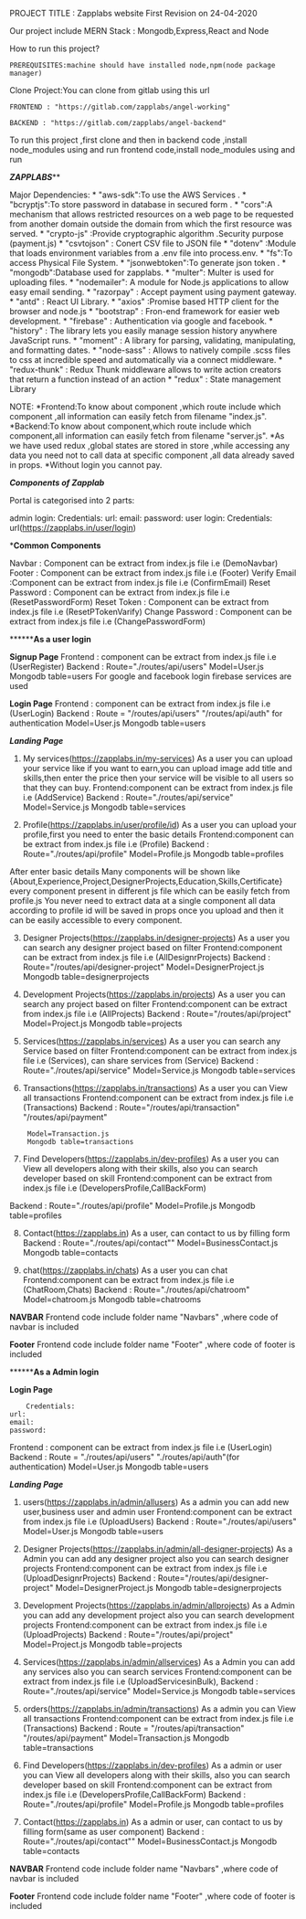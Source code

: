 PROJECT TITLE : Zapplabs website
First Revision on 24-04-2020

Our project include MERN Stack : Mongodb,Express,React and Node

How to run this project?

    PREREQUISITES:machine should have installed node,npm(node package manager) 

Clone Project:You can clone from gitlab using this url

    FRONTEND : "https://gitlab.com/zapplabs/angel-working"

    BACKEND : "https://gitlab.com/zapplabs/angel-backend"

To run this project ,first clone and then in 
backend code ,install node_modules using <npm install> and run <node server>
frontend code,install node_modules using <yarn install> and run <yarn start>


***************************ZAPPLABS*****************************


Major Dependencies:
    * "aws-sdk":To use the AWS Services .
    * "bcryptjs":To store password in database in secured form .
    * "cors":A mechanism that allows restricted resources on a web page to be requested from another domain outside the domain from which the first resource was served.
    * "crypto-js" :Provide cryptographic algorithm .Security purpose (payment.js)
    * "csvtojson" : Conert CSV file to JSON file
    * "dotenv" :Module that loads environment variables from a .env file into process.env. 
    * "fs":To access Physical File System.
    * "jsonwebtoken":To generate json token .
    * "mongodb":Database used for zapplabs.
    * "multer": Multer is used for uploading files.
    * "nodemailer": A module for Node.js applications to allow easy email sending.
    * "razorpay" : Accept payment using payment gateway.
    * "antd" : React UI Library.
    * "axios" :Promise based HTTP client for the browser and node.js
    * "bootstrap" : Fron-end framework for easier web development.
    * "firebase" : Authentication via google and facebook.
    * "history" : The library lets you easily manage session history anywhere JavaScript runs. 
    * "moment" : A library for parsing, validating, manipulating, and formatting dates.
    * "node-sass" : Allows to natively compile .scss files to css at incredible speed and automatically via a connect middleware. 
    * "redux-thunk" : Redux Thunk middleware allows to write action creators that return a function instead of an action
    * "redux" : State management Library


NOTE:
    *Frontend:To know about component ,which route include which component ,all information can easily fetch from filename "index.js".
    *Backend:To know about component,which route include which component,all information can easily fetch from filename "server.js".
    *As we have used redux ,global states are stored in store ,while accessing any data you need not to call data at specific component ,all data already saved in props.
    *Without login you cannot pay.



*****Components of Zapplab*****

Portal is categorised into 2 parts:

admin login:
        Credentials:
    url:
    email:
    password:
user login:
        Credentials:
    url(https://zapplabs.in/user/login)


*******Common Components******

Navbar : Component can be extract from index.js file i.e (DemoNavbar)
Footer : Component can be extract from index.js file i.e (Footer)
Verify Email :Component can be extract from index.js file i.e (ConfirmEmail)
Reset Password : Component can be extract from index.js file i.e (ResetPasswordForm)
Reset Token : Component can be extract from index.js file i.e (ResetPTokenVarify)
Change Password : Component can be extract from index.js file i.e (ChangePasswordForm)


************As a user login******

**Signup Page**
Frontend : component can be extract from index.js file i.e (UserRegister)
Backend : 
        Route="./routes/api/users"
        Model=User.js
        Mongodb table=users
    For google and facebook login firebase services are used


**Login Page**
Frontend : component can be extract from index.js file i.e (UserLogin)
Backend : 
        Route = "/routes/api/users"
                "/routes/api/auth" for authentication
        Model=User.js
        Mongodb table=users

***Landing Page***
1. My services(https://zapplabs.in/my-services)
As a user you can upload your service like if you want to earn,you can upload image add title and skills,then enter the price then your service will be visible to all users so that they can buy.
Frontend:component can be extract from index.js file i.e (AddService)
Backend : 
        Route="./routes/api/service"
        Model=Service.js
        Mongodb table=services


2. Profile(https://zapplabs.in/user/profile/id)
As a user you can upload your profile,first you need to enter the basic details
Frontend:component can be extract from index.js file i.e (Profile)
Backend : 
        Route="./routes/api/profile"
        Model=Profile.js
        Mongodb table=profiles

After enter basic details Many components will be shown like
{About,Experience,Project,DesignerProjects,Education,Skills,Certificate}
every component present in different js file which can be easily fetch from profile.js
You never need to extract data at a single component all data according to profile id will be saved in props once you upload and then it can be easily accessible to every component.


3. Designer Projects(https://zapplabs.in/designer-projects)
As a user you can search any designer project based on filter 
Frontend:component can be extract from index.js file i.e (AllDesignrProjects)
Backend : 
        Route="/routes/api/designer-project"
        Model=DesignerProject.js
        Mongodb table=designerprojects


4. Development  Projects(https://zapplabs.in/projects)
As a user you can search any project based on filter 
Frontend:component can be extract from index.js file i.e (AllProjects)
Backend : 
        Route="/routes/api/project"
        Model=Project.js
        Mongodb table=projects


5. Services(https://zapplabs.in/services)
As a user you can search any Service based on filter 
Frontend:component can be extract from index.js file i.e (Services),
            can share services from (Service)
Backend : 
        Route="./routes/api/service"
        Model=Service.js
        Mongodb table=services
 

6. Transactions(https://zapplabs.in/transactions)
As a user you can View all transactions 
Frontend:component can be extract from index.js file i.e (Transactions)
Backend : 
        Route="/routes/api/transaction"
                "/routes/api/payment"

        Model=Transaction.js
        Mongodb table=transactions
 


7. Find Developers(https://zapplabs.in/dev-profiles)
As a user you can View all developers along with their skills, also you can search developer based on skill 
Frontend:component can be extract from index.js file i.e (DevelopersProfile,CallBackForm)

Backend : 
        Route="./routes/api/profile"
        Model=Profile.js
        Mongodb table=profiles


8. Contact(https://zapplabs.in)
As a user, can contact to us by filling form
Backend : 
        Route="./routes/api/contact""
        Model=BusinessContact.js
        Mongodb table=contacts


9. chat(https://zapplabs.in/chats)
As a user you can chat 
Frontend:component can be extract from index.js file i.e (ChatRoom,Chats)
Backend : 
        Route="./routes/api/chatroom"
        Model=chatroom.js
        Mongodb table=chatrooms


**NAVBAR**
Frontend code include folder name "Navbars" ,where code of navbar is included

 **Footer**
Frontend code include folder name "Footer" ,where code of footer is included






************As a Admin login******

**Login Page**

        Credentials:
    url:
    email:
    password:
    
Frontend : component can be extract from index.js file i.e (UserLogin)
Backend : 
        Route = "./routes/api/users"
                "./routes/api/auth"(for authentication)
        Model=User.js
        Mongodb table=users

***Landing Page***


1. users(https://zapplabs.in/admin/allusers)
As a admin you can add new user,business user and admin user
Frontend:component can be extract from index.js file i.e (UploadUsers)
Backend : 
        Route="./routes/api/users"
        Model=User.js
        Mongodb table=users


2. Designer Projects(https://zapplabs.in/admin/all-designer-projects)
As a Admin you can add any designer project also you can search designer projects
Frontend:component can be extract from index.js file i.e (UploadDesignrProjects)
Backend : 
        Route="/routes/api/designer-project"
        Model=DesignerProject.js
        Mongodb table=designerprojects


4. Development  Projects(https://zapplabs.in/admin/allprojects)
As a Admin you can add any development project also you can search development projects
Frontend:component can be extract from index.js file i.e (UploadProjects)
Backend : 
        Route="/routes/api/project"
        Model=Project.js
        Mongodb table=projects


5. Services(https://zapplabs.in/admin/allservices)
As a Admin you can add any services also you can search services 
Frontend:component can be extract from index.js file i.e (UploadServicesinBulk),
Backend : 
        Route="./routes/api/service"
        Model=Service.js
        Mongodb table=services
 

6. orders(https://zapplabs.in/admin/transactions)
As a admin you can View all transactions 
Frontend:component can be extract from index.js file i.e (Transactions)
Backend : 
        Route = "/routes/api/transaction"
                "/routes/api/payment"
        Model=Transaction.js
        Mongodb table=transactions
 

6. Find Developers(https://zapplabs.in/dev-profiles)
As a admin or user you can View all developers along with their skills, also you can search developer based on skill 
Frontend:component can be extract from index.js file i.e (DevelopersProfile,CallBackForm)
Backend : 
        Route="./routes/api/profile"
        Model=Profile.js
        Mongodb table=profiles

7. Contact(https://zapplabs.in)
As a admin or user, can contact to us by filling form(same as user component)
Backend : 
        Route="./routes/api/contact""
        Model=BusinessContact.js
        Mongodb table=contacts
        

**NAVBAR**
Frontend code include folder name "Navbars" ,where code of navbar is included

 **Footer**
Frontend code include folder name "Footer" ,where code of footer is included

